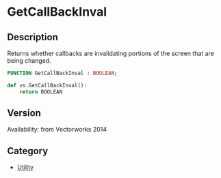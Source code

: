 # GetCallBackInval

## Description
Returns whether callbacks are invalidating portions of the screen that are being changed.

```pascal
FUNCTION GetCallBackInval : BOOLEAN;
```

```python
def vs.GetCallBackInval():
    return BOOLEAN
```

## Version
Availability: from Vectorworks 2014

## Category
* [Utility](../Categories/Utility.md)
